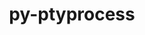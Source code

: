 ---
title: "py-ptyprocess"
layout: cache
categories: [package, develop]
meta: {"versions": ["0.7.0"], "compilers": ["gcc@=11.1.0", "gcc@=11.4.0", "gcc@=9.4.0", "oneapi@=2024.2.0"], "oss": ["ubuntu20.04", "ubuntu22.04"], "platforms": ["linux"], "targets": ["neoverse_v1", "neoverse_v2", "ppc64le", "x86_64_v3"], "stacks": ["data-vis-sdk", "e4s", "e4s-neoverse-v2", "e4s-neoverse_v1", "e4s-oneapi", "e4s-power", "root"], "num_specs": 8, "num_specs_by_stack": {"root": 8, "e4s": 2, "e4s-power": 1, "data-vis-sdk": 2, "e4s-neoverse_v1": 1, "e4s-oneapi": 1, "e4s-neoverse-v2": 1}}
spec_details: [{"hash": "vashpml3msi2fps63c37fuo4zeyfk6dr", "compiler": "gcc@=11.4.0", "versions": ["0.7.0"], "os": "ubuntu22.04", "platform": "linux", "target": "x86_64_v3", "variants": ["build_system=python_pip"], "stacks": ["root", "e4s"], "size": "-", "tarball": "https://binaries.spack.io/develop/build_cache/linux-ubuntu22.04-x86_64_v3/gcc-11.4.0/py-ptyprocess-0.7.0/linux-ubuntu22.04-x86_64_v3-gcc-11.4.0-py-ptyprocess-0.7.0-vashpml3msi2fps63c37fuo4zeyfk6dr.spack"}, {"hash": "liuj4xy5piax7jzqcvtcvx6p6rkn5rc4", "compiler": "gcc@=9.4.0", "versions": ["0.7.0"], "os": "ubuntu20.04", "platform": "linux", "target": "ppc64le", "variants": ["build_system=python_pip"], "stacks": ["root", "e4s-power"], "size": "-", "tarball": "https://binaries.spack.io/develop/build_cache/linux-ubuntu20.04-ppc64le/gcc-9.4.0/py-ptyprocess-0.7.0/linux-ubuntu20.04-ppc64le-gcc-9.4.0-py-ptyprocess-0.7.0-liuj4xy5piax7jzqcvtcvx6p6rkn5rc4.spack"}, {"hash": "wq46azhjscxcriaiuglmmycdnnufaan4", "compiler": "gcc@=11.4.0", "versions": ["0.7.0"], "os": "ubuntu22.04", "platform": "linux", "target": "x86_64_v3", "variants": ["build_system=python_pip"], "stacks": ["root", "e4s"], "size": "-", "tarball": "https://binaries.spack.io/develop/build_cache/linux-ubuntu22.04-x86_64_v3/gcc-11.4.0/py-ptyprocess-0.7.0/linux-ubuntu22.04-x86_64_v3-gcc-11.4.0-py-ptyprocess-0.7.0-wq46azhjscxcriaiuglmmycdnnufaan4.spack"}, {"hash": "dq2odtwqqdqkg6ts436ekub6ik5gmwde", "compiler": "gcc@=11.1.0", "versions": ["0.7.0"], "os": "ubuntu20.04", "platform": "linux", "target": "x86_64_v3", "variants": ["build_system=python_pip"], "stacks": ["data-vis-sdk", "root"], "size": "-", "tarball": "https://binaries.spack.io/develop/build_cache/linux-ubuntu20.04-x86_64_v3/gcc-11.1.0/py-ptyprocess-0.7.0/linux-ubuntu20.04-x86_64_v3-gcc-11.1.0-py-ptyprocess-0.7.0-dq2odtwqqdqkg6ts436ekub6ik5gmwde.spack"}, {"hash": "3z7nyd2s7kgmczu7dedxvttb2axk35ik", "compiler": "gcc@=11.4.0", "versions": ["0.7.0"], "os": "ubuntu22.04", "platform": "linux", "target": "neoverse_v1", "variants": ["build_system=python_pip"], "stacks": ["root", "e4s-neoverse_v1"], "size": "-", "tarball": "https://binaries.spack.io/develop/build_cache/linux-ubuntu22.04-neoverse_v1/gcc-11.4.0/py-ptyprocess-0.7.0/linux-ubuntu22.04-neoverse_v1-gcc-11.4.0-py-ptyprocess-0.7.0-3z7nyd2s7kgmczu7dedxvttb2axk35ik.spack"}, {"hash": "qbtmc7klar57y25mymiwpc6ruw2jah7g", "compiler": "oneapi@=2024.2.0", "versions": ["0.7.0"], "os": "ubuntu22.04", "platform": "linux", "target": "x86_64_v3", "variants": ["build_system=python_pip"], "stacks": ["root", "e4s-oneapi"], "size": "-", "tarball": "https://binaries.spack.io/develop/build_cache/linux-ubuntu22.04-x86_64_v3/oneapi-2024.2.0/py-ptyprocess-0.7.0/linux-ubuntu22.04-x86_64_v3-oneapi-2024.2.0-py-ptyprocess-0.7.0-qbtmc7klar57y25mymiwpc6ruw2jah7g.spack"}, {"hash": "yf6bu4433vmuqvuhvp4qqidlvznvmnd7", "compiler": "gcc@=11.1.0", "versions": ["0.7.0"], "os": "ubuntu20.04", "platform": "linux", "target": "x86_64_v3", "variants": ["build_system=python_pip"], "stacks": ["data-vis-sdk", "root"], "size": "-", "tarball": "https://binaries.spack.io/develop/build_cache/linux-ubuntu20.04-x86_64_v3/gcc-11.1.0/py-ptyprocess-0.7.0/linux-ubuntu20.04-x86_64_v3-gcc-11.1.0-py-ptyprocess-0.7.0-yf6bu4433vmuqvuhvp4qqidlvznvmnd7.spack"}, {"hash": "hmc6ci43c4ktkinn6hfiiigqwagi35yh", "compiler": "gcc@=11.4.0", "versions": ["0.7.0"], "os": "ubuntu22.04", "platform": "linux", "target": "neoverse_v2", "variants": ["build_system=python_pip"], "stacks": ["e4s-neoverse-v2", "root"], "size": "-", "tarball": "https://binaries.spack.io/develop/build_cache/linux-ubuntu22.04-neoverse_v2/gcc-11.4.0/py-ptyprocess-0.7.0/linux-ubuntu22.04-neoverse_v2-gcc-11.4.0-py-ptyprocess-0.7.0-hmc6ci43c4ktkinn6hfiiigqwagi35yh.spack"}]
---